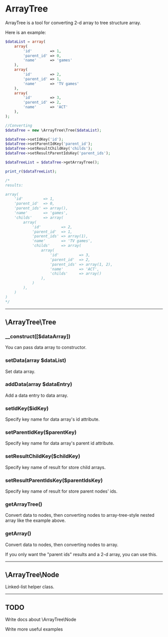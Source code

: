 ArrayTree
=========

ArrayTree is a tool for converting 2-d array to tree structure array.

Here is an example:

```php
$dataList = array(
    array(
        'id'        => 1,
        'parent_id' => 0,
        'name'      => 'games'
    ),
    array(
        'id'        => 2,
        'parent_id' => 1,
        'name'      => 'TV games'
    ),
    array(
        'id'        => 3,
        'parent_id' => 2,
        'name'      => 'ACT'
    ),
);

//Converting
$dataTree = new \ArrayTree\Tree($dataList);

$dataTree->setIdKey('id');
$dataTree->setParentIdKey('parent_id');
$dataTree->setResultChildKey('childs');
$dataTree->setResultParentIdsKey('parent_ids');

$dataTreeList = $dataTree->getArrayTree();

print_r($dataTreeList);

/*
results:

array(
    'id'         => 1,
    'parent_id'  => 0,
    'parent_ids' => array(),
    'name'       => 'games',
    'childs'     => array(
        array(
            'id'         => 2,
            'parent_id'  => 1,
            'parent_ids' => array(1),
            'name'       => 'TV games',
            'childs'     => array(
                array(
                    'id'         => 3,
                    'parent_id'  => 2,
                    'parent_ids' => array(1, 2),
                    'name'       => 'ACT',
                    'childs'     => array()
                ),
            )
        ),
    )
)
*/
```

---------------------------------------
## \ArrayTree\Tree

### __construct([$dataArray])
You can pass data array to constructor.

### setData(array $dataList)
Set data array.

### addData(array $dataEntry)
Add a data entry to data array.

### setIdKey($idKey)
Specify key name for data array's id attribute.

### setParentIdKey($parentKey)
Specify key name for data array's parent id attribute.

### setResultChildKey($childKey)
Specify key name of result for store child arrays.

### setResultParentIdsKey($parentIdsKey)
Specify key name of result for store parent nodes' ids.

### getArrayTree()
Convert data to nodes, then converting nodes to array-tree-style nested array like the example above.

### getArray()
Convert data to nodes, then converting nodes to array.

If you only want the "parent ids" results and a 2-d array, you can use this.

---------------------------------------
## \ArrayTree\Node

Linked-list helper class.

---------------------------------------

## TODO

Write docs about \ArrayTree\Node

Write more useful examples

